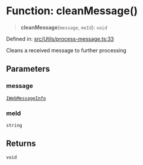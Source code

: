 # Function: cleanMessage()

> **cleanMessage**(`message`, `meId`): `void`

Defined in: [src/Utils/process-message.ts:33](https://github.com/Fokusdotid/Baileys/blob/e5a24e138f3b69cf124e0406999e537d5c9a6c18/src/Utils/process-message.ts#L33)

Cleans a received message to further processing

## Parameters

### message

[`IWebMessageInfo`](../namespaces/proto/interfaces/IWebMessageInfo.md)

### meId

`string`

## Returns

`void`

